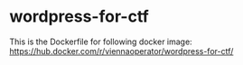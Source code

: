 # wordpress-for-ctf
This is the Dockerfile for following docker image:
https://hub.docker.com/r/viennaoperator/wordpress-for-ctf/
